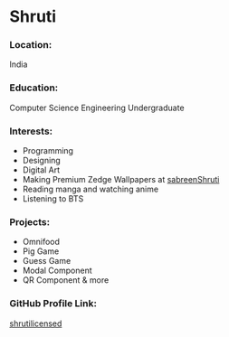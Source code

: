 # Shruti

### Location:

India
<br>

### Education:

Computer Science Engineering Undergraduate
<br>

### Interests:

- Programming
- Designing
- Digital Art
- Making Premium Zedge Wallpapers at [sabreenShruti](https://www.zedge.net/profile/d1707dfe-6787-4c29-9336-fc4a6c27487a)
- Reading manga and watching anime
- Listening to BTS

### Projects:

- Omnifood
- Pig Game
- Guess Game
- Modal Component
- QR Component
  & more

### GitHub Profile Link:

[shrutilicensed](https://github.com/shrutilicensed)
